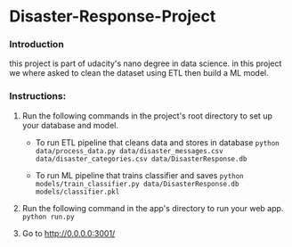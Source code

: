# Disaster-Response-Project
### Introduction
this project is part of udacity's nano degree in data science.
in this project we where asked to clean the dataset using ETL then build a ML model.




### Instructions:


1. Run the following commands in the project's root directory to set up your database and model.

    - To run ETL pipeline that cleans data and stores in database
        `python data/process_data.py data/disaster_messages.csv data/disaster_categories.csv data/DisasterResponse.db`
        
        
    - To run ML pipeline that trains classifier and saves
        `python models/train_classifier.py data/DisasterResponse.db models/classifier.pkl`
        
        

2. Run the following command in the app's directory to run your web app.
    `python run.py`

3. Go to http://0.0.0.0:3001/
